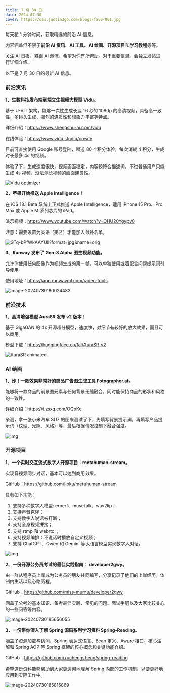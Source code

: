 ```yaml
---
title: 7 月 30 日
date: 2024-07-30
cover: https://oss.justin3go.com/blogs/fav0-001.jpg
---
```


每天花 1 分钟时间，获取精选的前沿 AI 信息。

内容涵盖但不限于**前沿 AI 资讯**、**AI 工具**、**AI 绘画**、**开源项目**和**学习教程**等等。

关注 AI 日报，紧跟 AI 潮流，希望对你有所帮助。对于重要信息，会独立发帖进行详细介绍。

以下是 7 月 30 日的最新 AI 信息。

### 前沿资讯

**1、生数科技发布端到端文生视频大模型 Vidu。**

基于 U-ViT 架构，能够一次性生成长达 16 秒的 1080p 的高清视频，具备高一致性、多镜头生成、强烈的连贯性和想象力丰富等特点。

详细介绍：https://www.shengshu-ai.com/vidu

在线体验：https://www.vidu.studio/create

目前可直接使用 Google 账号登陆，赠送 80 个积分体验，每次消耗 4 积分，生成时长最多 4s 的视频。

体验了下，生成速度很快，视频画面稳定，内容较符合描述词，不过普通用户只能生成 4s 视频，没法测长视频的画面连贯性。

![Vidu optimizer](https://cdn.jsdelivr.net/gh/freelander/oss@master/ai-daily/2024-07-30/Vidu%20optimizer.gif)

**2、苹果开始推送 Apple Intelligence！**

在 iOS 18.1 Beta 系统上正式推送 Apple Intelligence，适用 iPhone 15 Pro、Pro Max 或 Apple M 系列芯片的 iPad。

演示视频：https://www.youtube.com/watch?v=OHU20Ygypy0

注意：需要设置为英语（美区）才能加入候补名单。

![GTq-bPfWkAAYUll?format=jpg&name=orig](https://pbs.twimg.com/media/GTq-bPfWkAAYUll?format=jpg&name=orig)

**3、Runway 发布了 Gen-3 Alpha 图生视频功能。**

允许你使用任何图像作为视频生成的第一帧，可以单独使用或着配合问题提示词引导使用。

使用地址：https://app.runwayml.com/video-tools

![image-20240730180024483](https://cdn.jsdelivr.net/gh/freelander/oss@master/ai-daily/2024-07-30/image-20240730180024483.png)



### 前沿技术

**1、高清增强模型 AuraSR 发布 v2 版本！**

基于 GigaGAN 的 4x 开源超分模型，速度快，对细节有较好的放大效果，而且可以商用。

模型下载：https://huggingface.co/fal/AuraSR-v2

![AuraSR animated](https://cdn.jsdelivr.net/gh/freelander/oss@master/ai-daily/2024-07-30/AuraSR%20animated.webp)



### AI 绘画

**1、炸！一款效果非常好的商品广告图生成工具 Fotographer.ai。**

能够将一款商品的前景图元素与任何背景无缝融合，同时能保持商品的形状和风格的一致性。

详细介绍：https://t.zsxq.com/OQoKe

亲测，拿一张小米汽车 SU7 的图来测试了下，先填写背景提示词，再填写产品提示词（纹理、光照、风格）等，最后根据情况控制下融合强度。

![img](https://images.zsxq.com/FjCAE2q7xCno5KdiJB1b6gSNOcDt?imageMogr2/auto-orient/quality/100!/ignore-error/1&e=1725119999&s=mtvyvvtvyyyj&token=kIxbL07-8jAj8w1n4s9zv64FuZZNEATmlU_Vm6zD:JfhI86MLwvXJKlK7RBiYpWbtYmU=)



### 开源项目

**1、一个实时交互流式数字人开源项目：metahuman-stream。**

实现音视频同步对话，基本可以达到商用效果。

GitHub：https://github.com/lipku/metahuman-stream

具有如下功能：

1. 支持多种数字人模型: ernerf、musetalk、wav2lip；
2. 支持声音克隆；
3. 支持数字人说话被打断；
4. 支持全身视频拼接；
5. 支持 rtmp 和 webrtc ；
6. 支持视频编排：不说话时播放自定义视频；
7. 支持 ChatGPT、Qwen 和 Gemini 等大语言模型实现数字人对话。

![img](https://cdn.jsdelivr.net/gh/freelander/oss@master/ai-daily/2024-07-30/1&e=1725119999&s=mtvyvvtvyyyj&token=kIxbL07-8jAj8w1n4s9zv64FuZZNEATmlU_Vm6zD:3_I6_nQqzgnlURt80MbIjH4Vu_U=.png)



**2、一份开源公务员考试的最佳实践指南： developer2gwy。**

由一群从程序员上岸成为公务员的朋友共同编写，分享记录了他们的上岸经历，体制内生活以及心路历程。

GitHub：https://github.com/miss-mumu/developer2gwy

涵盖了公考的基本知识、备考最佳实践、常见的问题、面试手册以及大家比较关心的一些问答等内容。

![image-20240730185656055](https://cdn.jsdelivr.net/gh/freelander/oss@master/ai-daily/2024-07-30/image-20240730185656055.png)



**3、一份带你深入了解 Spring 源码系列学习资料 Spring-Reading。**

涵盖了资源加载与访问、Spring 表达式语言、Bean 定义、Aware 接口、核心注解和 Spring AOP 等 Spring 框架的核心概念和关键功能介绍。

GitHub：https://github.com/xuchengsheng/spring-reading

希望这份资料能够帮助到大家更透彻地理解 Spring 内部的工作机制，以便更好地应用到实际工作中。

![image-20240730185815869](https://cdn.jsdelivr.net/gh/freelander/oss@master/ai-daily/2024-07-30/image-20240730185815869.png)







